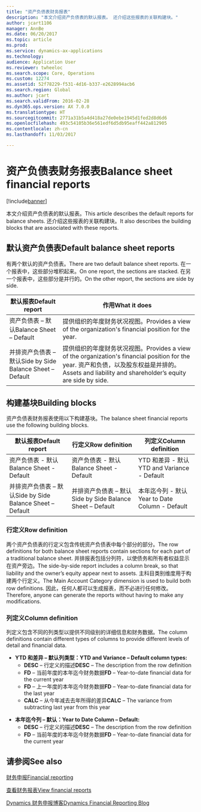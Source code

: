 ```yaml
---
title: "资产负债表财务报表"
description: "本文介绍资产负债表的默认报表。 还介绍这些报表的关联构建块。"
author: jcart1106
manager: AnnBe
ms.date: 06/20/2017
ms.topic: article
ms.prod: 
ms.service: dynamics-ax-applications
ms.technology: 
audience: Application User
ms.reviewer: twheeloc
ms.search.scope: Core, Operations
ms.custom: 12274
ms.assetid: 52f78229-f531-4d16-b337-e2628994acb6
ms.search.region: Global
ms.author: jcart
ms.search.validFrom: 2016-02-28
ms.dyn365.ops.version: AX 7.0.0
ms.translationtype: HT
ms.sourcegitcommit: 2771a31b5a4d418a27de0ebe1945d1fed2d8d6d6
ms.openlocfilehash: 493c54105b36e561edf6d5db95eaff442a812905
ms.contentlocale: zh-cn
ms.lasthandoff: 11/03/2017

---
```


# <a name="balance-sheet-financial-reports"></a><span data-ttu-id="9d0d1-104">资产负债表财务报表</span><span class="sxs-lookup"><span data-stu-id="9d0d1-104">Balance sheet financial reports</span></span>

[!include[banner](../includes/banner.md)]


<span data-ttu-id="9d0d1-105">本文介绍资产负债表的默认报表。</span><span class="sxs-lookup"><span data-stu-id="9d0d1-105">This article describes the default reports for balance sheets.</span></span> <span data-ttu-id="9d0d1-106">还介绍这些报表的关联构建块。</span><span class="sxs-lookup"><span data-stu-id="9d0d1-106">It also describes the building blocks that are associated with these reports.</span></span> 

<a name="default-balance-sheet-reports"></a><span data-ttu-id="9d0d1-107">默认资产负债表</span><span class="sxs-lookup"><span data-stu-id="9d0d1-107">Default balance sheet reports</span></span>
-----------------------------

<span data-ttu-id="9d0d1-108">有两个默认的资产负债表。</span><span class="sxs-lookup"><span data-stu-id="9d0d1-108">There are two default balance sheet reports.</span></span> <span data-ttu-id="9d0d1-109">在一个报表中，这些部分堆积起来。</span><span class="sxs-lookup"><span data-stu-id="9d0d1-109">On one report, the sections are stacked.</span></span> <span data-ttu-id="9d0d1-110">在另一个报表中，这些部分是并行的。</span><span class="sxs-lookup"><span data-stu-id="9d0d1-110">On the other report, the sections are side by side.</span></span>

| <span data-ttu-id="9d0d1-111">默认报表</span><span class="sxs-lookup"><span data-stu-id="9d0d1-111">Default report</span></span>                       | <span data-ttu-id="9d0d1-112">作用</span><span class="sxs-lookup"><span data-stu-id="9d0d1-112">What it does</span></span>                                                                                                                           |
|--------------------------------------|----------------------------------------------------------------------------------------------------------------------------------------|
| <span data-ttu-id="9d0d1-113">资产负债表 – 默认</span><span class="sxs-lookup"><span data-stu-id="9d0d1-113">Balance Sheet – Default</span></span>              | <span data-ttu-id="9d0d1-114">提供组织的年度财务状况视图。</span><span class="sxs-lookup"><span data-stu-id="9d0d1-114">Provides a view of the organization's financial position for the year.</span></span>                                                                 |
| <span data-ttu-id="9d0d1-115">并排资产负债表 – 默认</span><span class="sxs-lookup"><span data-stu-id="9d0d1-115">Side by Side Balance Sheet – Default</span></span> | <span data-ttu-id="9d0d1-116">提供组织的年度财务状况视图。</span><span class="sxs-lookup"><span data-stu-id="9d0d1-116">Provides a view of the organization's financial position for the year.</span></span> <span data-ttu-id="9d0d1-117">资产和负债，以及股东权益是并排的。</span><span class="sxs-lookup"><span data-stu-id="9d0d1-117">Assets and liability and shareholder’s equity are side by side.</span></span> |

## <a name="building-blocks"></a><span data-ttu-id="9d0d1-118">构建基块</span><span class="sxs-lookup"><span data-stu-id="9d0d1-118">Building blocks</span></span>
<span data-ttu-id="9d0d1-119">资产负债表财务报表使用以下构建基块。</span><span class="sxs-lookup"><span data-stu-id="9d0d1-119">The balance sheet financial reports use the following building blocks.</span></span>

| <span data-ttu-id="9d0d1-120">默认报表</span><span class="sxs-lookup"><span data-stu-id="9d0d1-120">Default report</span></span>                       | <span data-ttu-id="9d0d1-121">行定义</span><span class="sxs-lookup"><span data-stu-id="9d0d1-121">Row definition</span></span>                       | <span data-ttu-id="9d0d1-122">列定义</span><span class="sxs-lookup"><span data-stu-id="9d0d1-122">Column definition</span></span>             |
|--------------------------------------|--------------------------------------|-------------------------------|
| <span data-ttu-id="9d0d1-123">资产负债表 - 默认</span><span class="sxs-lookup"><span data-stu-id="9d0d1-123">Balance Sheet - Default</span></span>              | <span data-ttu-id="9d0d1-124">资产负债表 - 默认</span><span class="sxs-lookup"><span data-stu-id="9d0d1-124">Balance Sheet - Default</span></span>              | <span data-ttu-id="9d0d1-125">YTD 和差异 - 默认</span><span class="sxs-lookup"><span data-stu-id="9d0d1-125">YTD and Variance - Default</span></span>    |
| <span data-ttu-id="9d0d1-126">并排资产负债表 – 默认</span><span class="sxs-lookup"><span data-stu-id="9d0d1-126">Side by Side Balance Sheet – Default</span></span> | <span data-ttu-id="9d0d1-127">并排资产负债表 – 默认</span><span class="sxs-lookup"><span data-stu-id="9d0d1-127">Side by Side Balance Sheet – Default</span></span> | <span data-ttu-id="9d0d1-128">本年迄今列 - 默认</span><span class="sxs-lookup"><span data-stu-id="9d0d1-128">Year to Date Column - Default</span></span> |

### <a name="row-definition"></a><span data-ttu-id="9d0d1-129">行定义</span><span class="sxs-lookup"><span data-stu-id="9d0d1-129">Row definition</span></span>

<span data-ttu-id="9d0d1-130">两个资产负债表的行定义包含传统资产负债表中每个部分的部分。</span><span class="sxs-lookup"><span data-stu-id="9d0d1-130">The row definitions for both balance sheet reports contain sections for each part of a traditional balance sheet.</span></span> <span data-ttu-id="9d0d1-131">并排报表包括分列符，以使债务和所有者权益显示在资产旁边。</span><span class="sxs-lookup"><span data-stu-id="9d0d1-131">The side-by-side report includes a column break, so that liability and the owner’s equity appear next to assets.</span></span> <span data-ttu-id="9d0d1-132">主科目类别维度用于构建两个行定义。</span><span class="sxs-lookup"><span data-stu-id="9d0d1-132">The Main Account Category dimension is used to build both row definitions.</span></span> <span data-ttu-id="9d0d1-133">因此，任何人都可以生成报表，而不必进行任何修改。</span><span class="sxs-lookup"><span data-stu-id="9d0d1-133">Therefore, anyone can generate the reports without having to make any modifications.</span></span>

### <a name="column-definition"></a><span data-ttu-id="9d0d1-134">列定义</span><span class="sxs-lookup"><span data-stu-id="9d0d1-134">Column definition</span></span>

<span data-ttu-id="9d0d1-135">列定义包含不同的列类型以提供不同级别的详细信息和财务数据。</span><span class="sxs-lookup"><span data-stu-id="9d0d1-135">The column definitions contain different types of columns to provide different levels of detail and financial data.</span></span>

-   <span data-ttu-id="9d0d1-136">**YTD 和差异 – 默认列类型：**</span><span class="sxs-lookup"><span data-stu-id="9d0d1-136">**YTD and Variance – Default column types:**</span></span>
    -   <span data-ttu-id="9d0d1-137">**DESC** – 行定义的描述</span><span class="sxs-lookup"><span data-stu-id="9d0d1-137">**DESC** – The description from the row definition</span></span>
    -   <span data-ttu-id="9d0d1-138">**FD** – 当前年度的本年迄今财务数据</span><span class="sxs-lookup"><span data-stu-id="9d0d1-138">**FD** – Year-to-date financial data for the current year</span></span>
    -   <span data-ttu-id="9d0d1-139">**FD** – 上一年度的本年迄今财务数据</span><span class="sxs-lookup"><span data-stu-id="9d0d1-139">**FD** – Year-to-date financial data for the last year</span></span>
    -   <span data-ttu-id="9d0d1-140">**CALC** – 从今年减去去年所得的差异</span><span class="sxs-lookup"><span data-stu-id="9d0d1-140">**CALC** – The variance from subtracting last year from this year</span></span>

<!-- -->

-   <span data-ttu-id="9d0d1-141">**本年迄今列 – 默认：**</span><span class="sxs-lookup"><span data-stu-id="9d0d1-141">**Year to Date Column – Default:**</span></span>
    -   <span data-ttu-id="9d0d1-142">**DESC** – 行定义的描述</span><span class="sxs-lookup"><span data-stu-id="9d0d1-142">**DESC** – The description from the row definition</span></span>
    -   <span data-ttu-id="9d0d1-143">**FD** – 当前年度的本年迄今财务数据</span><span class="sxs-lookup"><span data-stu-id="9d0d1-143">**FD** – Year-to-date financial data for the current year</span></span>

 

<a name="see-also"></a><span data-ttu-id="9d0d1-144">请参阅</span><span class="sxs-lookup"><span data-stu-id="9d0d1-144">See also</span></span>
--------

[<span data-ttu-id="9d0d1-145">财务申报</span><span class="sxs-lookup"><span data-stu-id="9d0d1-145">Financial reporting</span></span>](financial-reporting-getting-started.md)

[<span data-ttu-id="9d0d1-146">查看财务报表</span><span class="sxs-lookup"><span data-stu-id="9d0d1-146">View financial reports</span></span>](view-financial-reports.md)

[<span data-ttu-id="9d0d1-147">Dynamics 财务申报博客</span><span class="sxs-lookup"><span data-stu-id="9d0d1-147">Dynamics Financial Reporting Blog</span></span>](http://blogs.msdn.com/b/dynamics_financial_reporting/)




